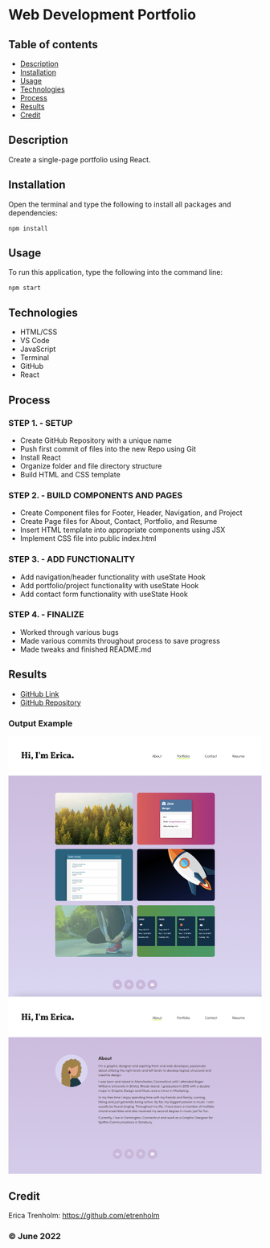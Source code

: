 # Web Development Portfolio

## Table of contents
* [Description](#description)
* [Installation](#installation)
* [Usage](#usage)
* [Technologies](#technologies)
* [Process](#process)
* [Results](#results)
* [Credit](#credit)

## Description
Create a single-page portfolio using React.

## Installation
Open the terminal and type the following to install all packages and dependencies:
```
npm install
```

## Usage
To run this application, type the following into the command line:

```
npm start
``` 
## Technologies
* HTML/CSS
* VS Code
* JavaScript
* Terminal
* GitHub
* React

## Process
### STEP 1. - SETUP
* Create GitHub Repository with a unique name
* Push first commit of files into the new Repo using Git
* Install React
* Organize folder and file directory structure
* Build HTML and CSS template

### STEP 2. - BUILD COMPONENTS AND PAGES
* Create Component files for Footer, Header, Navigation, and Project
* Create Page files for About, Contact, Portfolio, and Resume
* Insert HTML template into appropriate components using JSX
* Implement CSS file into public index.html

### STEP 3. - ADD FUNCTIONALITY
* Add navigation/header functionality with useState Hook
* Add portfolio/project functionality with useState Hook
* Add contact form functionality with useState Hook

### STEP 4. - FINALIZE
* Worked through various bugs
* Made various commits throughout process to save progress
* Made tweaks and finished README.md

## Results
* [GitHub Link](https://etrenholm.github.io/response-umbrella/)
* [GitHub Repository](https://github.com/etrenholm/response-umbrella)

### Output Example
![mockup](./assets/mockup1.png)
![mockup](./assets/mockup2.png)

## Credit
Erica Trenholm: https://github.com/etrenholm

### ©️ June 2022
